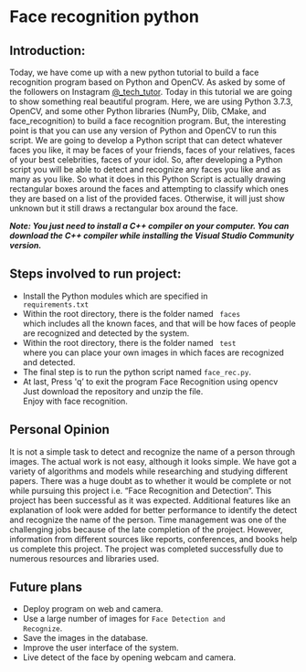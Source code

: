 # Face recognition python

## Introduction:

Today, we have come up with a new python tutorial to build a face recognition program based on Python and OpenCV. As asked by some of the followers on Instagram [@_tech_tutor](https://www.instagram.com/_tech_tutor/). Today in this tutorial we are going to show something real beautiful program. Here, we are using Python 3.7.3, OpenCV, and some other Python libraries (NumPy, Dlib, CMake, and face_recognition) to build a face recognition program. But, the interesting point is that you can use any version of Python and OpenCV to run this script. We are going to develop a Python script that can detect whatever faces you like, it may be faces of your friends, faces of your relatives, faces of your best celebrities, faces of your idol. So, after developing a Python script you will be able to detect and recognize any faces you like and as many as you like. So what it does in this Python Script is actually drawing rectangular boxes around the faces and attempting to classify which ones they are based on a list of the provided faces. Otherwise, it will just show unknown but it still draws a rectangular box around the face. 

<b><i> Note: You just need to install a C++ compiler on your computer. You can download the C++  compiler while installing the Visual Studio Community version. </i></b>

## Steps involved to run project: 

* Install the Python modules which are specified in <code> requirements.txt</code>
* Within the root directory, there is the folder named <code> faces </code> which includes all the known faces, and that will be how faces of people are recognized and detected by the system.
* Within the root directory, there is the folder named <code> test </code> where you can place your own images in which faces are recognized and detected.
* The final step is to run the python script named <code>face_rec.py</code>.
* At last, Press </code>'q’</code> to exit the program
Face Recognition using opencv <br>
Just download the repository and unzip the file. <br>
Enjoy with face recognition. <br>

## Personal Opinion

It is not a simple task to detect and recognize the name of a person through images. The actual work is not easy, although it looks simple. We have got a variety of algorithms and models while researching and studying different papers. There was a huge doubt as to whether it would be complete or not while pursuing this project i.e. “Face Recognition and Detection”. This project has been successful as it was expected. Additional features like an explanation of look were added for better performance to identify the detect and recognize the name of the person. Time management was one of the challenging jobs because of the late completion of the project. However, information from different sources like reports, conferences, and books help us complete this project. The project was completed successfully due to numerous resources and libraries used.

## Future plans

* Deploy program on web and camera.
* Use a large number of images for <code>Face Detection and Recognize</code>.
* Save the images in the database.
* Improve the user interface of the system.
* Live detect of the face by opening webcam and camera.

